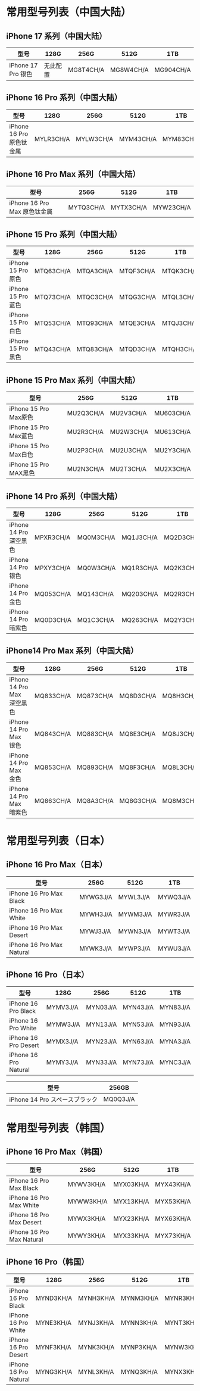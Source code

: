 # 常用型号列表（中国大陆）

## iPhone 17 系列（中国大陆）

| 型号               | 128G | 256G      | 512G      | 1TB       |
|------------------|------|-----------|-----------|-----------|
| iPhone 17 Pro 银色 | 无此配置 | MG8T4CH/A | MG8W4CH/A | MG904CH/A |

## iPhone 16 Pro 系列（中国大陆）

| 型号                  | 128G      | 256G      | 512G      | 1TB       |
|---------------------|-----------|-----------|-----------|-----------|
| iPhone 16 Pro 原色钛金属 | MYLR3CH/A | MYLW3CH/A | MYM43CH/A | MYM83CH/A |

## iPhone 16 Pro Max 系列（中国大陆）

| 型号                      | 256G      | 512G      | 1TB       |
|-------------------------|-----------|-----------|-----------|
| iPhone 16 Pro Max 原色钛金属 | MYTQ3CH/A | MYTX3CH/A | MYW23CH/A |

## iPhone 15 Pro 系列（中国大陆）

| 型号               | 128G      | 256G      | 	512G     | 1TB       |
|------------------|-----------|-----------|-----------|-----------|
| iPhone 15 Pro 原色 | MTQ63CH/A | MTQA3CH/A | MTQF3CH/A | MTQK3CH/A |
| iPhone 15 Pro 蓝色 | MTQ73CH/A | MTQC3CH/A | MTQG3CH/A | MTQL3CH/A |
| iPhone 15 Pro 白色 | MTQ53CH/A | MTQ93CH/A | MTQE3CH/A | MTQJ3CH/A |
| iPhone 15 Pro 黑色 | MTQ43CH/A | MTQ83CH/A | MTQD3CH/A | MTQH3CH/A |

## iPhone 15 Pro Max 系列（中国大陆）

| 型号                  | 256G      | 512G      | 1TB       |
|---------------------|-----------|-----------|-----------|
| iPhone 15 Pro Max原色 | MU2Q3CH/A | MU2V3CH/A | MU603CH/A |
| iPhone 15 Pro Max蓝色 | MU2R3CH/A | MU2W3CH/A | MU613CH/A |
| iPhone 15 Pro Max白色 | MU2P3CH/A | MU2U3CH/A | MU2Y3CH/A | 
| iPhone 15 Pro MAX黑色 | MU2N3CH/A | MU2T3CH/A | MU2X3CH/A |

## iPhone 14 Pro 系列（中国大陆）

| 型号                 | 128G      | 256G      | 512G      | 1TB       |
|--------------------|-----------|-----------|-----------|-----------|
| iPhone 14 Pro 深空黑色 | MPXR3CH/A | MQ0M3CH/A | MQ1J3CH/A | MQ2D3CH/A |
| iPhone 14 Pro 银色   | MPXY3CH/A | MQ0W3CH/A | MQ1R3CH/A | MQ2K3CH/A |
| iPhone 14 Pro 金色   | MQ053CH/A | MQ143CH/A | MQ203CH/A | MQ2R3CH/A |
| iPhone 14 Pro 暗紫色  | MQ0D3CH/A | MQ1C3CH/A | MQ263CH/A | MQ2Y3CH/A |

## iPhone14 Pro Max 系列（中国大陆）

| 型号                     | 128G      | 256G      | 512G      | 1TB       |
|------------------------|-----------|-----------|-----------|-----------|
| iPhone 14 Pro Max 深空黑色 | MQ833CH/A | MQ873CH/A | MQ8D3CH/A | MQ8H3CH/A |
| iPhone 14 Pro Max 银色   | MQ843CH/A | MQ883CH/A | MQ8E3CH/A | MQ8J3CH/A |
| iPhone 14 Pro Max 金色   | MQ853CH/A | MQ893CH/A | MQ8F3CH/A | MQ8L3CH/A |
| iPhone 14 Pro Max 暗紫色  | MQ863CH/A | MQ8A3CH/A | MQ8G3CH/A | MQ8M3CH/A |

# 常用型号列表（日本）

## iPhone 16 Pro Max（日本）

| 型号                        | 256G     | 	512G    | 1TB      |
|---------------------------|----------|----------|----------|
| iPhone 16 Pro Max Black   | MYWG3J/A | MYWL3J/A | MYWQ3J/A |
| iPhone 16 Pro Max White   | MYWH3J/A | MYWM3J/A | MYWR3J/A |
| iPhone 16 Pro Max Desert  | MYWJ3J/A | MYWN3J/A | MYWT3J/A |
| iPhone 16 Pro Max Natural | MYWK3J/A | MYWP3J/A | MYWU3J/A |

## iPhone 16 Pro（日本）

| 型号                    | 128G     | 256G     | 	512G    | 1TB      |
|-----------------------|----------|----------|----------|----------|
| iPhone 16 Pro Black   | MYMV3J/A | MYN03J/A | MYN43J/A | MYN83J/A |
| iPhone 16 Pro White   | MYMW3J/A | MYN13J/A | MYN53J/A | MYN93J/A |
| iPhone 16 Pro Desert  | MYMX3J/A | MYN23J/A | MYN63J/A | MYNA3J/A |
| iPhone 16 Pro Natural | MYMY3J/A | MYN33J/A | MYN73J/A | MYNC3J/A |

| 型号                     | 256GB    |
|------------------------|----------|
| iPhone 14 Pro スペースブラック | MQ0Q3J/A |

# 常用型号列表（韩国）

## iPhone 16 Pro Max（韩国）

| 型号                        | 256G      | 	512G     | 1TB       |
|---------------------------|-----------|-----------|-----------|
| iPhone 16 Pro Max Black   | MYWV3KH/A | MYX03KH/A | MYX43KH/A |
| iPhone 16 Pro Max White   | MYWW3KH/A | MYX13KH/A | MYX53KH/A |
| iPhone 16 Pro Max Desert  | MYWX3KH/A | MYX23KH/A | MYX63KH/A |
| iPhone 16 Pro Max Natural | MYWY3KH/A | MYX33KH/A | MYX73KH/A |

## iPhone 16 Pro（韩国）

| 型号                    | 128G      | 256G      | 	512G     | 1TB       |
|-----------------------|-----------|-----------|-----------|-----------|
| iPhone 16 Pro Black   | MYND3KH/A | MYNH3KH/A | MYNM3KH/A | MYNR3KH/A |
| iPhone 16 Pro White   | MYNE3KH/A | MYNJ3KH/A | MYNN3KH/A | MYNT3KH/A |
| iPhone 16 Pro Desert  | MYNF3KH/A | MYNK3KH/A | MYNP3KH/A | MYNW3KH/A |
| iPhone 16 Pro Natural | MYNG3KH/A | MYNL3KH/A | MYNQ3KH/A | MYNX3KH/A |

